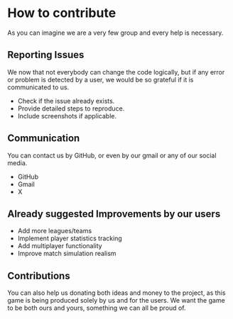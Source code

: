 # How to contribute
As you can imagine we are a very few group and every help is necessary.

## Reporting Issues
We now that not everybody can change the code logically, but if any error or problem is detected by a user, we would be so grateful if it is communicated to us.
- Check if the issue already exists.
- Provide detailed steps to reproduce.
- Include screenshots if applicable.

## Communication
You can contact us by GitHub, or even by our gmail or any of our social media.
- GitHub
- Gmail
- X

## Already suggested Improvements by our users
- Add more leagues/teams
- Implement player statistics tracking
- Add multiplayer functionality
- Improve match simulation realism

## Contributions 
You can also help us donating both ideas and money to the project, as this game is being produced solely by us and for the users.
We want the game to be both ours and yours, something we can all be proud of.
